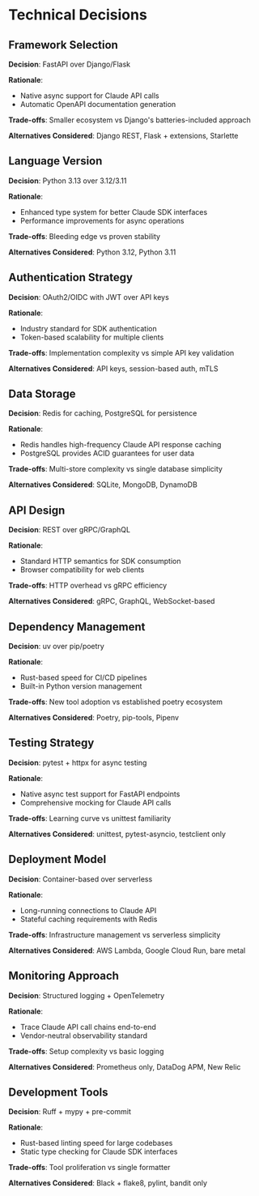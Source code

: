 # Technical Decisions

## Framework Selection

**Decision**: FastAPI over Django/Flask

**Rationale**:
- Native async support for Claude API calls
- Automatic OpenAPI documentation generation

**Trade-offs**: Smaller ecosystem vs Django's batteries-included approach

**Alternatives Considered**: Django REST, Flask + extensions, Starlette

## Language Version

**Decision**: Python 3.13 over 3.12/3.11

**Rationale**:
- Enhanced type system for better Claude SDK interfaces
- Performance improvements for async operations

**Trade-offs**: Bleeding edge vs proven stability

**Alternatives Considered**: Python 3.12, Python 3.11

## Authentication Strategy

**Decision**: OAuth2/OIDC with JWT over API keys

**Rationale**:
- Industry standard for SDK authentication
- Token-based scalability for multiple clients

**Trade-offs**: Implementation complexity vs simple API key validation

**Alternatives Considered**: API keys, session-based auth, mTLS

## Data Storage

**Decision**: Redis for caching, PostgreSQL for persistence

**Rationale**:
- Redis handles high-frequency Claude API response caching
- PostgreSQL provides ACID guarantees for user data

**Trade-offs**: Multi-store complexity vs single database simplicity

**Alternatives Considered**: SQLite, MongoDB, DynamoDB

## API Design

**Decision**: REST over gRPC/GraphQL

**Rationale**:
- Standard HTTP semantics for SDK consumption
- Browser compatibility for web clients

**Trade-offs**: HTTP overhead vs gRPC efficiency

**Alternatives Considered**: gRPC, GraphQL, WebSocket-based

## Dependency Management

**Decision**: uv over pip/poetry

**Rationale**:
- Rust-based speed for CI/CD pipelines
- Built-in Python version management

**Trade-offs**: New tool adoption vs established poetry ecosystem

**Alternatives Considered**: Poetry, pip-tools, Pipenv

## Testing Strategy

**Decision**: pytest + httpx for async testing

**Rationale**:
- Native async test support for FastAPI endpoints
- Comprehensive mocking for Claude API calls

**Trade-offs**: Learning curve vs unittest familiarity

**Alternatives Considered**: unittest, pytest-asyncio, testclient only

## Deployment Model

**Decision**: Container-based over serverless

**Rationale**:
- Long-running connections to Claude API
- Stateful caching requirements with Redis

**Trade-offs**: Infrastructure management vs serverless simplicity

**Alternatives Considered**: AWS Lambda, Google Cloud Run, bare metal

## Monitoring Approach

**Decision**: Structured logging + OpenTelemetry

**Rationale**:
- Trace Claude API call chains end-to-end
- Vendor-neutral observability standard

**Trade-offs**: Setup complexity vs basic logging

**Alternatives Considered**: Prometheus only, DataDog APM, New Relic

## Development Tools

**Decision**: Ruff + mypy + pre-commit

**Rationale**:
- Rust-based linting speed for large codebases
- Static type checking for Claude SDK interfaces

**Trade-offs**: Tool proliferation vs single formatter

**Alternatives Considered**: Black + flake8, pylint, bandit only